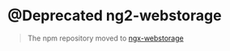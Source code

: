 # @Deprecated ng2-webstorage

> The npm repository moved to [ngx-webstorage](https://www.npmjs.com/package/ngx-webstorage)
